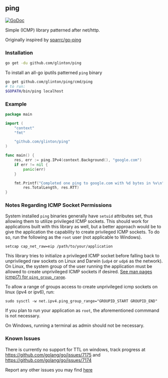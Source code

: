 ## ping

[![GoDoc](https://godoc.org/github.com/glinton/ping?status.svg)](https://godoc.org/github.com/glinton/ping)

Simple (ICMP) library patterned after net/http.

Originally inspired by [sparrc/go-ping](https://github.com/sparrc/go-ping)


### Installation

```sh
go get -du github.com/glinton/ping
```

To install an all-go iputils patterned `ping` binary
```sh
go get github.com/glinton/ping/cmd/ping
# to run:
$GOPATH/bin/ping localhost
```

### Example

```go
package main

import (
	"context"
	"fmt"

	"github.com/glinton/ping"
)

func main() {
	res, err := ping.IPv4(context.Background(), "google.com")
	if err != nil {
		panic(err)
	}

	fmt.Printf("Completed one ping to google.com with %d bytes in %v\n",
		res.TotalLength, res.RTT)
}
```


### Notes Regarding ICMP Socket Permissions

System installed `ping` binaries generally have `setuid` attributes set, thus allowing them to utilize privileged ICMP sockets. This should work for applications built with this library as well, but a better approach would be to give the application the capability to create privileged ICMP sockets. To do so, run the following as the `root` user (not applicable to Windows).

```
setcap cap_net_raw=eip /path/to/your/application
```

This library tries to initialize a privileged ICMP socket before falling back to unprivileged raw sockets on Linux and Darwin (`udp4` or `udp6` as the network). On Linux, the system group of the user running the application must be allowed to create unprivileged ICMP sockets if desired. [See man pages icmp(7) for `ping_group_range`](http://man7.org/linux/man-pages/man7/icmp.7.html).

To allow a range of groups access to create unprivileged icmp sockets on linux (ipv4 or ipv6), run:

```
sudo sysctl -w net.ipv4.ping_group_range="GROUPID_START GROUPID_END"
```

If you plan to run your application as `root`, the aforementioned commmand is not necessary.

On Windows, running a terminal as admin should not be necessary.


### Known Issues

There is currently no support for TTL on windows, track progress at https://github.com/golang/go/issues/7175 and https://github.com/golang/go/issues/7174

Report any other issues you may find [here](https://github.com/glinton/ping/issues/new)
